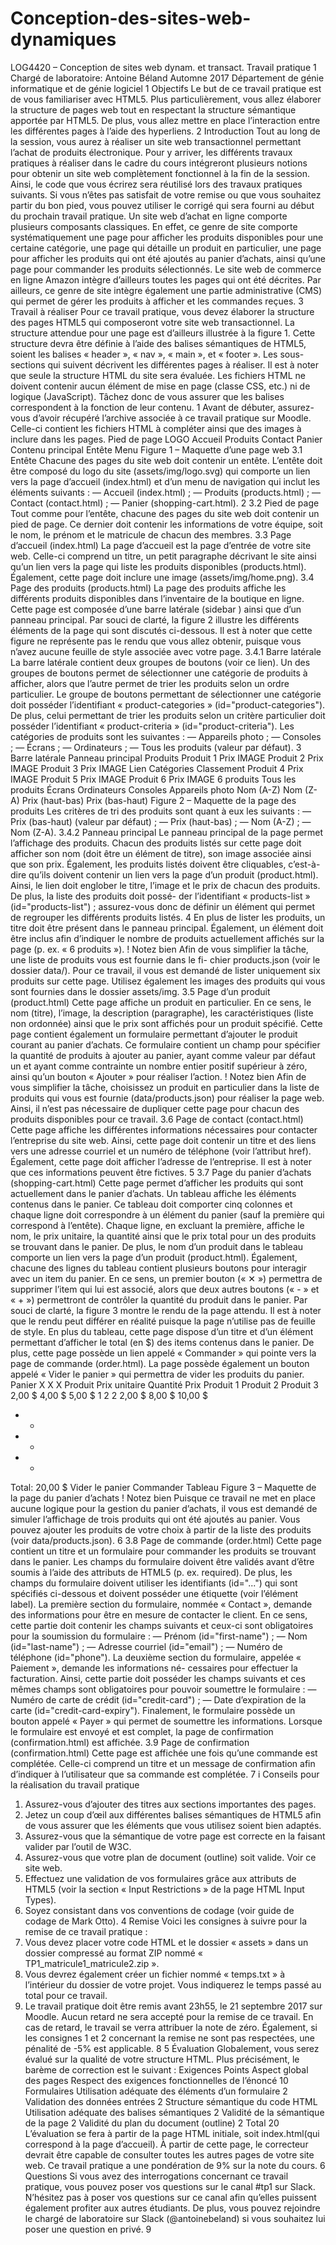 # Conception-des-sites-web-dynamiques

LOG4420 – Conception de sites web dynam. et transact.
Travail pratique 1
Chargé de laboratoire:
Antoine Béland
Automne 2017
Département de génie informatique et de génie logiciel
1 Objectifs
Le but de ce travail pratique est de vous familiariser avec HTML5.
Plus particulièrement, vous allez élaborer la structure de pages web tout en respectant la
structure sémantique apportée par HTML5. De plus, vous allez mettre en place l’interaction
entre les différentes pages à l’aide des hyperliens.
2 Introduction
Tout au long de la session, vous aurez à réaliser un site web transactionnel permettant
l’achat de produits électronique. Pour y arriver, les différents travaux pratiques à réaliser
dans le cadre du cours intégreront plusieurs notions pour obtenir un site web complètement
fonctionnel à la fin de la session. Ainsi, le code que vous écrirez sera réutilisé lors des travaux
pratiques suivants. Si vous n’êtes pas satisfait de votre remise ou que vous souhaitez partir du
bon pied, vous pouvez utiliser le corrigé qui sera fourni au début du prochain travail pratique.
Un site web d’achat en ligne comporte plusieurs composants classiques. En effet, ce genre
de site comporte systématiquement une page pour afficher les produits disponibles pour une
certaine catégorie, une page qui détaille un produit en particulier, une page pour afficher
les produits qui ont été ajoutés au panier d’achats, ainsi qu’une page pour commander les
produits sélectionnés. Le site web de commerce en ligne Amazon intègre d’ailleurs toutes
les pages qui ont été décrites. Par ailleurs, ce genre de site intègre également une partie
administrative (CMS) qui permet de gérer les produits à afficher et les commandes reçues.
3 Travail à réaliser
Pour ce travail pratique, vous devez élaborer la structure des pages HTML5 qui composeront
votre site web transactionnel. La structure attendue pour une page est d’ailleurs
illustrée à la figure 1. Cette structure devra être définie à l’aide des balises sémantiques de
HTML5, soient les balises « header », « nav », « main », et « footer ». Les sous-sections qui
suivent décrivent les différentes pages à réaliser.
Il est à noter que seule la structure HTML du site sera évaluée. Les fichiers HTML ne
doivent contenir aucun élément de mise en page (classe CSS, etc.) ni de logique (JavaScript).
Tâchez donc de vous assurer que les balises correspondent à la fonction de leur contenu.
1
Avant de débuter, assurez-vous d’avoir récupéré l’archive associée à ce travail pratique
sur Moodle. Celle-ci contient les fichiers HTML à compléter ainsi que des images à inclure
dans les pages.
Pied de page
LOGO Accueil Produits Contact Panier
Contenu principal
Entête Menu
Figure 1 – Maquette d’une page web
3.1 Entête
Chacune des pages du site web doit contenir un entête. L’entête doit être composé du logo
du site (assets/img/logo.svg) qui comporte un lien vers la page d’accueil (index.html) et
d’un menu de navigation qui inclut les éléments suivants :
— Accueil (index.html) ;
— Produits (products.html) ;
— Contact (contact.html) ;
— Panier (shopping-cart.html).
2
3.2 Pied de page
Tout comme pour l’entête, chacune des pages du site web doit contenir un pied de page. Ce
dernier doit contenir les informations de votre équipe, soit le nom, le prénom et le matricule
de chacun des membres.
3.3 Page d’accueil (index.html)
La page d’accueil est la page d’entrée de votre site web. Celle-ci comprend un titre, un
petit paragraphe décrivant le site ainsi qu’un lien vers la page qui liste les produits disponibles
(products.html). Également, cette page doit inclure une image (assets/img/home.png).
3.4 Page des produits (products.html)
La page des produits affiche les différents produits disponibles dans l’inventaire de la
boutique en ligne. Cette page est composée d’une barre latérale (sidebar ) ainsi que d’un
panneau principal. Par souci de clarté, la figure 2 illustre les différents éléments de la page
qui sont discutés ci-dessous. Il est à noter que cette figure ne représente pas le rendu que
vous allez obtenir, puisque vous n’avez aucune feuille de style associée avec votre page.
3.4.1 Barre latérale
La barre latérale contient deux groupes de boutons (voir ce lien). Un des groupes de boutons
permet de sélectionner une catégorie de produits à afficher, alors que l’autre permet de
trier les produits selon un ordre particulier. Le groupe de boutons permettant de sélectionner
une catégorie doit posséder l’identifiant « product-categories » (id="product-categories").
De plus, celui permettant de trier les produits selon un critère particulier doit posséder l’identifiant
« product-criteria » (id="product-criteria").
Les catégories de produits sont les suivantes :
— Appareils photo ;
— Consoles ;
— Écrans ;
— Ordinateurs ;
— Tous les produits (valeur par défaut).
3
Barre latérale Panneau principal
Produits
Produit 1
Prix
IMAGE
Produit 2
Prix
IMAGE
Produit 3
Prix
IMAGE
Lien
Catégories
Classement
Produit 4
Prix
IMAGE
Produit 5
Prix
IMAGE
Produit 6
Prix
IMAGE
6 produits
Tous les produits
Écrans
Ordinateurs
Consoles
Appareils photo
Nom (A-Z)
Nom (Z-A)
Prix (haut-bas)
Prix (bas-haut)
Figure 2 – Maquette de la page des produits
Les critères de tri des produits sont quant à eux les suivants :
— Prix (bas-haut) (valeur par défaut) ;
— Prix (haut-bas) ;
— Nom (A-Z) ;
— Nom (Z-A).
3.4.2 Panneau principal
Le panneau principal de la page permet l’affichage des produits. Chacun des produits
listés sur cette page doit afficher son nom (doit être un élément de titre), son image associée
ainsi que son prix. Également, les produits listés doivent être cliquables, c’est-à-dire qu’ils
doivent contenir un lien vers la page d’un produit (product.html). Ainsi, le lien doit englober
le titre, l’image et le prix de chacun des produits. De plus, la liste des produits doit possé-
der l’identifiant « products-list » (id="products-list") ; assurez-vous donc de définir un
élément qui permet de regrouper les différents produits listés.
4
En plus de lister les produits, un titre doit être présent dans le panneau principal. Également,
un élément doit être inclus afin d’indiquer le nombre de produits actuellement affichés
sur la page (p. ex. « 6 produits »).
! Notez bien
Afin de vous simplifier la tâche, une liste de produits vous est fournie dans le fi-
chier products.json (voir le dossier data/). Pour ce travail, il vous est demandé
de lister uniquement six produits sur cette page. Utilisez également les images des
produits qui vous sont fournies dans le dossier assets/img.
3.5 Page d’un produit (product.html)
Cette page affiche un produit en particulier. En ce sens, le nom (titre), l’image, la description
(paragraphe), les caractéristiques (liste non ordonnée) ainsi que le prix sont affichés
pour un produit spécifié.
Cette page contient également un formulaire permettant d’ajouter le produit courant au
panier d’achats. Ce formulaire contient un champ pour spécifier la quantité de produits à
ajouter au panier, ayant comme valeur par défaut un et ayant comme contrainte un nombre
entier positif supérieur à zéro, ainsi qu’un bouton « Ajouter » pour réaliser l’action.
! Notez bien
Afin de vous simplifier la tâche, choisissez un produit en particulier dans la liste
de produits qui vous est fournie (data/products.json) pour réaliser la page web.
Ainsi, il n’est pas nécessaire de dupliquer cette page pour chacun des produits
disponibles pour ce travail.
3.6 Page de contact (contact.html)
Cette page affiche les différentes informations nécessaires pour contacter l’entreprise du
site web. Ainsi, cette page doit contenir un titre et des liens vers une adresse courriel et un
numéro de téléphone (voir l’attribut href). Également, cette page doit afficher l’adresse de
l’entreprise. Il est à noter que ces informations peuvent être fictives.
5
3.7 Page du panier d’achats (shopping-cart.html)
Cette page permet d’afficher les produits qui sont actuellement dans le panier d’achats.
Un tableau affiche les éléments contenus dans le panier. Ce tableau doit comporter cinq
colonnes et chaque ligne doit correspondre à un élément du panier (sauf la première qui
correspond à l’entête). Chaque ligne, en excluant la première, affiche le nom, le prix unitaire,
la quantité ainsi que le prix total pour un des produits se trouvant dans le panier. De plus, le
nom d’un produit dans le tableau comporte un lien vers la page d’un produit (product.html).
Également, chacune des lignes du tableau contient plusieurs boutons pour interagir avec un
item du panier. En ce sens, un premier bouton (« ✕ ») permettra de supprimer l’item qui lui
est associé, alors que deux autres boutons (« - » et « + ») permettront de contrôler la quantité
du produit dans le panier. Par souci de clarté, la figure 3 montre le rendu de la page attendu.
Il est à noter que le rendu peut différer en réalité puisque la page n’utilise pas de feuille de
style.
En plus du tableau, cette page dispose d’un titre et d’un élément permettant d’afficher
le total (en $) des items contenus dans le panier. De plus, cette page possède un lien appelé
« Commander » qui pointe vers la page de commande (order.html). La page possède
également un bouton appelé « Vider le panier » qui permettra de vider les produits du panier.
Panier
X
X
X
Produit Prix unitaire Quantité Prix
Produit 1
Produit 2
Produit 3
2,00 $
4,00 $
5,00 $
1
2
2
2,00 $
8,00 $
10,00 $
- +
- +
- +
Total: 20,00 $
Vider le panier Commander
Tableau
Figure 3 – Maquette de la page du panier d’achats
! Notez bien
Puisque ce travail ne met en place aucune logique pour la gestion du panier
d’achats, il vous est demandé de simuler l’affichage de trois produits qui ont été
ajoutés au panier. Vous pouvez ajouter les produits de votre choix à partir de la
liste des produits (voir data/products.json).
6
3.8 Page de commande (order.html)
Cette page contient un titre et un formulaire pour commander les produits se trouvant
dans le panier. Les champs du formulaire doivent être validés avant d’être soumis à l’aide des
attributs de HTML5 (p. ex. required). De plus, les champs du formulaire doivent utiliser les
identifiants (id="...") qui sont spécifiés ci-dessous et doivent posséder une étiquette (voir
l’élément label).
La première section du formulaire, nommée « Contact », demande des informations pour
être en mesure de contacter le client. En ce sens, cette partie doit contenir les champs suivants
et ceux-ci sont obligatoires pour la soumission du formulaire :
— Prénom (id="first-name") ;
— Nom (id="last-name") ;
— Adresse courriel (id="email") ;
— Numéro de téléphone (id="phone").
La deuxième section du formulaire, appelée « Paiement », demande les informations né-
cessaires pour effectuer la facturation. Ainsi, cette partie doit posséder les champs suivants
et ces mêmes champs sont obligatoires pour pouvoir soumettre le formulaire :
— Numéro de carte de crédit (id="credit-card") ;
— Date d’expiration de la carte (id="credit-card-expiry").
Finalement, le formulaire possède un bouton appelé « Payer » qui permet de soumettre
les informations. Lorsque le formulaire est envoyé et est complet, la page de confirmation
(confirmation.html) est affichée.
3.9 Page de confirmation (confirmation.html)
Cette page est affichée une fois qu’une commande est complétée. Celle-ci comprend un titre
et un message de confirmation afin d’indiquer à l’utilisateur que sa commande est complétée.
7
i Conseils pour la réalisation du travail pratique
1. Assurez-vous d’ajouter des titres aux sections importantes des pages.
2. Jetez un coup d’œil aux différentes balises sémantiques de HTML5 afin de vous
assurer que les éléments que vous utilisez soient bien adaptés.
3. Assurez-vous que la sémantique de votre page est correcte en la faisant valider
par l’outil de W3C.
4. Assurez-vous que votre plan de document (outline) soit valide. Voir ce site
web.
5. Effectuez une validation de vos formulaires grâce aux attributs de HTML5
(voir la section « Input Restrictions » de la page HTML Input Types).
6. Soyez consistant dans vos conventions de codage (voir guide de codage de
Mark Otto).
4 Remise
Voici les consignes à suivre pour la remise de ce travail pratique :
1. Vous devez placer votre code HTML et le dossier « assets » dans un dossier compressé
au format ZIP nommé « TP1_matricule1_matricule2.zip ».
2. Vous devrez également créer un fichier nommé « temps.txt » à l’intérieur du dossier
de votre projet. Vous indiquerez le temps passé au total pour ce travail.
3. Le travail pratique doit être remis avant 23h55, le 21 septembre 2017 sur Moodle.
Aucun retard ne sera accepté pour la remise de ce travail. En cas de retard, le travail
se verra attribuer la note de zéro. Également, si les consignes 1 et 2 concernant la remise ne
sont pas respectées, une pénalité de -5% est applicable.
8
5 Évaluation
Globalement, vous serez évalué sur la qualité de votre structure HTML. Plus précisément,
le barème de correction est le suivant :
Exigences Points
Aspect global des pages
Respect des exigences fonctionnelles de l’énoncé 10
Formulaires
Utilisation adéquate des éléments d’un formulaire 2
Validation des données entrées 2
Structure sémantique du code HTML
Utilisation adéquate des balises sémantiques 2
Validité de la sémantique de la page 2
Validité du plan du document (outline) 2
Total 20
L’évaluation se fera à partir de la page HTML initiale, soit index.html(qui correspond
à la page d’accueil). À partir de cette page, le correcteur devrait être capable de consulter
toutes les autres pages de votre site web.
Ce travail pratique a une pondération de 9% sur la note du cours.
6 Questions
Si vous avez des interrogations concernant ce travail pratique, vous pouvez poser vos
questions sur le canal #tp1 sur Slack. N’hésitez pas à poser vos questions sur ce canal afin
qu’elles puissent également profiter aux autres étudiants. De plus, vous pouvez rejoindre le
chargé de laboratoire sur Slack (@antoinebeland) si vous souhaitez lui poser une question en
privé.
9
